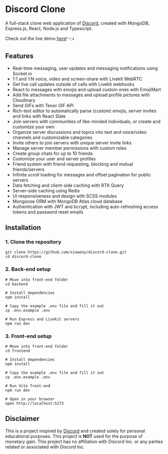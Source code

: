 # Discord Clone
A full-stack clone web application of [Discord](https://discord.com/), created with MongoDB, Express.js, React, Node.js and Typescript.

Check out the live demo [here](https://discord-clone-client.onrender.com/)! 👈

## Features
- Real-time messaging, user updates and messaging notifications using Socket.io
- 1:1 and 1:N voice, video and screen-share with Livekit WebRTC
- Get live call updates outside of calls with Livekit webhooks
- React to messages with emojis and upload custom ones with EmojiMart
- Add file attachments to messages and upload profile pictures with Cloudinary
- Send GIFs with Tenor GIF API
- Rich-text editor to automatically parse (custom) emojis, server invites and links with React Slate
- Join servers with communities of like-minded individuals, or create and customize your own
- Organize server discussions and topics into text and voice/video channels and customizable categories
- Invite others to join servers with unique server invite links
- Manage server member permissions with custom roles
- Create group chats for up to 10 friends
- Customize your user and server profiles
- Friend system with friend requesting, blocking and mutual friends/servers
- Infinite scroll loading for messages and offset pagination for public servers
- Data fetching and client-side caching with RTK Query
- Server-side caching using Redis
- UI responsiveness and design with SCSS modules
- Mongoose ORM with MongoDB Atlas cloud database
- Authentication with JWT and bcrypt, including auto-refreshing access tokens and password reset emails

## Installation
### 1. Clone the repository
```
git clone https://github.com/xinweny/discord-clone.git
cd discord-clone
```

### 2. Back-end setup
```
# Move into front-end folder
cd backend

# Install dependencies
npm install

# Copy the example .env file and fill it out
cp .env.example .env

# Run Express and Livekit servers
npm run dev

```

### 3. Front-end setup
```
# Move into front-end folder
cd frontend

# Install dependencies
npm install

# Copy the example .env file and fill it out
cp .env.example .env

# Run Vite front-end
npm run dev

# Open in your browser
open http://localhost:5173
```

## Disclaimer
This is a project inspired by [Discord](https://discord.com/) and created solely for personal educational purposes. This project is **NOT** used for the purpose of monetary gain. This project has no affiliation with Discord Inc. or any parties related or associated with Discord Inc.